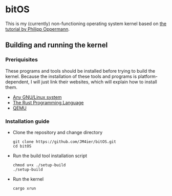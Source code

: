 # bitOS
This is my (currently) non-functioning operating system kernel based on 
[the tutorial by Philipp Oppermann](https://os.phil-opp.com/).

## Building and running the kernel

### Preriquisites
These programs and tools should be installed before trying to build the kernel.
Because the installation of these tools and programs is platform-dependent, 
I will just link their websites, which will explain how to install them.

* [Any GNU/Linux system](https://en.wikipedia.org/wiki/List_of_Linux_distributions)
* [The Rust Programming Language](https://www.rust-lang.org/learn/get-started)
* [QEMU](https://www.qemu.org/download/)

### Installation guide
* Clone the repository and change directory
  ```
  git clone https://github.com/JM4ier/bitOS.git
  cd bitOS
  ```
    
* Run the build tool installation script
  ```
  chmod u+x ./setup-build
  ./setup-build
  ```
  
* Run the kernel
  ```
  cargo xrun
  ```
   
